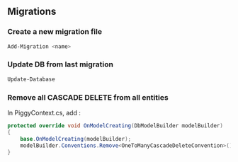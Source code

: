 ## Migrations

### Create a new migration file
```powershell
Add-Migration <name>
```

### Update DB from last migration
```powershell
Update-Database
```

### Remove all CASCADE DELETE from all entities

In PiggyContext.cs, add :
```csharp
protected override void OnModelCreating(DbModelBuilder modelBuilder)
{
	base.OnModelCreating(modelBuilder);
	modelBuilder.Conventions.Remove<OneToManyCascadeDeleteConvention>();
}
```